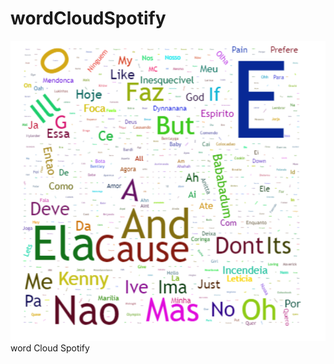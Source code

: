 # wordCloudSpotify
![wordCloudSpotify](https://github.com/FranciscoWallison/wordCloudSpotify/blob/main/image/nuvem_palavras.png)
word Cloud Spotify
